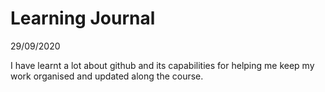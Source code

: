 # Learning Journal

29/09/2020

I have learnt a lot about github and its capabilities for helping me keep my work organised and updated along the course. 
